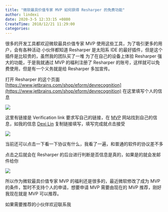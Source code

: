 ```yaml
---
title: "微软最具价值专家 MVP 如何获得 Resharper 的免费功能"
author: lindexi
date: 2020-3-5 12:33:15 +0800
CreateTime: 2018/12/21 11:29:00
categories: 
---
```


很多的开发工具都欢迎微软最具价值专家 MVP 使用这些工具，为了吸引更多的用户，会有各种活动
小伙伴都知道 Resharper 是太阳系 IDE 的最好插件，但是这个插件是比较贵的，虽然我的团队买了一堆
为了在自己的设备上体验 Resharper 强大的功能，于是我就通过 MVP 的福利注册了 Resharper 的账号，这样就可以免费使用，但是有一个义务就是给 Resharper 多加宣传。

<!--more-->


<!-- CreateTime:2018/12/21 11:29:00 -->

<!-- csdn -->

打开 Resharper 的这个页面 [https://www.jetbrains.com/shop/eform/devrecognition](https://www.jetbrains.com/shop/eform/devrecognition) 在这里填写个人的信息

<!-- ![](image/微软最具价值专家 MVP 如何获得 Resharper 的免费功能/微软最具价值专家 MVP 如何获得 Resharper 的免费功能0.png) -->

![](http://image.acmx.xyz/lindexi%2F20181221112437100)

这里有链接是 Verification link 要求写自己的链接，在 [MVP](https://mvp.microsoft.com/en-us/MvpSearch?sc=s) 网站找到自己的信息，如我的信息 [Dexi Lin](https://mvp.microsoft.com/en-us/PublicProfile/5003260?fullName=Dexi%20Lin ) 复制链接填写，填写完成就点击接受

<!-- ![](image/微软最具价值专家 MVP 如何获得 Resharper 的免费功能/微软最具价值专家 MVP 如何获得 Resharper 的免费功能1.png) -->

![](http://image.acmx.xyz/lindexi%2F20181221112556965)

当前还可以点击一下看一下协议有什么，我看了一遍，和普通的软件的协议差不多

点击之后就会在 Resharper 的后台进行判断是否信息是真的，如果是的就会发邮件给你

<!-- ![](image/微软最具价值专家 MVP 如何获得 Resharper 的免费功能/微软最具价值专家 MVP 如何获得 Resharper 的免费功能2.png) -->

![](http://image.acmx.xyz/lindexi%2F2018122111274564)

所以作为微软最具价值专家 MVP 的福利还是很多的，最近微软修改了成为 MVP 的条件，暂时不支持个人的申请，想要申请 MVP 需要由现在的 MVP 推荐，刚好我现在就是 MVP 可以推荐。

如果需要推荐的小伙伴欢迎联系我

